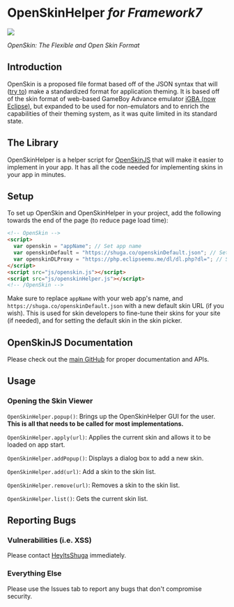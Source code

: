 # OpenSkinHelper *for Framework7*
![](https://raw.githubusercontent.com/Shugabuga/OpenSkinJS/master/OpenSkin.png)

*OpenSkin: The Flexible and Open Skin Format*

## Introduction

OpenSkin is a proposed file format based off of the JSON syntax that will ([try to](https://xkcd.com/927/)) make a standardized format for application theming. It is based off of the skin format of web-based GameBoy Advance emulator [iGBA (now Eclipse)](https://eclipseemu.me), but expanded to be used for non-emulators and to enrich the capabilities of their theming system, as it was quite limited in its standard state.

## The Library

OpenSkinHelper is a helper script for [OpenSkinJS](https://github.com/Shugabuga/OpenSkinJS/) that will make it easier to implement in your app. It has all the code needed for implementing skins in your app in minutes.

## Setup

To set up OpenSkin and OpenSkinHelper in your project, add the following towards the end of the page (to reduce page load time):

```html
<!-- OpenSkin -->
<script>
  var openskin = "appName"; // Set app name
  var openskinDefault = "https://shuga.co/openskinDefault.json"; // Set default skin URL
  var openskinDLProxy = "https://php.eclipseemu.me/dl/dl.php?dl="; // Set proxy URL. Can be blank.
</script>
<script src="js/openskin.js"></script>
<script src="js/openskinHelper.js"></script>
<!-- /OpenSkin -->
```

Make sure to replace `appName` with your web app's name, and `https://shuga.co/openskinDefault.json` with a new default skin URL (if you wish). This is used for skin developers to fine-tune their skins for your site (if needed), and for setting the default skin in the skin picker.

## OpenSkinJS Documentation

Please check out the [main GitHub](https://github.com/Shugabuga/OpenSkinJS/) for proper documentation and APIs.

## Usage

### Opening the Skin Viewer

`OpenSkinHelper.popup()`: Brings up the OpenSkinHelper GUI for the user. **This is all that needs to be called for most implementations.**

`OpenSkinHelper.apply(url)`: Applies the current skin and allows it to be loaded on app start.

`OpenSkinHelper.addPopup()`: Displays a dialog box to add a new skin.

`OpenSkinHelper.add(url)`: Add a skin to the skin list.

`OpenSkinHelper.remove(url)`: Removes a skin to the skin list.

`OpenSkinHelper.list()`: Gets the current skin list.


## Reporting Bugs

### Vulnerabilities (i.e. XSS)

Please contact [HeyItsShuga](https://twitter.com/HeyItsShuga) immediately.

### Everything Else

Please use the Issues tab to report any bugs that don't compromise security.
